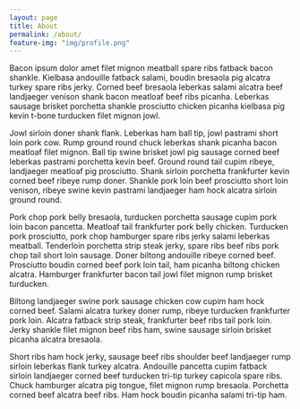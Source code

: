 ```yaml
---
layout: page
title: About
permalink: /about/
feature-img: "img/profile.png"
---
```


Bacon ipsum dolor amet filet mignon meatball spare ribs fatback bacon shankle. Kielbasa andouille fatback salami, boudin bresaola pig alcatra turkey spare ribs jerky. Corned beef bresaola leberkas salami alcatra beef landjaeger venison shank bacon meatloaf beef ribs picanha. Leberkas sausage brisket porchetta shankle prosciutto chicken picanha kielbasa pig kevin t-bone turducken filet mignon jowl.

Jowl sirloin doner shank flank. Leberkas ham ball tip, jowl pastrami short loin pork cow. Rump ground round chuck leberkas shank picanha bacon meatloaf filet mignon. Ball tip swine brisket jowl pig sausage corned beef leberkas pastrami porchetta kevin beef. Ground round tail cupim ribeye, landjaeger meatloaf pig prosciutto. Shank sirloin porchetta frankfurter kevin corned beef ribeye rump doner. Shankle pork loin beef prosciutto short loin venison, ribeye swine kevin pastrami landjaeger ham hock alcatra sirloin ground round.

Pork chop pork belly bresaola, turducken porchetta sausage cupim pork loin bacon pancetta. Meatloaf tail frankfurter pork belly chicken. Turducken pork prosciutto, pork chop hamburger spare ribs jerky salami leberkas meatball. Tenderloin porchetta strip steak jerky, spare ribs beef ribs pork chop tail short loin sausage. Doner biltong andouille ribeye corned beef. Prosciutto boudin corned beef pork loin tail, ham picanha biltong chicken alcatra. Hamburger frankfurter bacon tail jowl filet mignon rump brisket turducken.

Biltong landjaeger swine pork sausage chicken cow cupim ham hock corned beef. Salami alcatra turkey doner rump, ribeye turducken frankfurter pork loin. Alcatra fatback strip steak, frankfurter beef ribs tail pork loin. Jerky shankle filet mignon beef ribs ham, swine sausage sirloin brisket picanha alcatra bresaola.

Short ribs ham hock jerky, sausage beef ribs shoulder beef landjaeger rump sirloin leberkas flank turkey alcatra. Andouille pancetta cupim fatback sirloin landjaeger corned beef turducken tri-tip turkey capicola spare ribs. Chuck hamburger alcatra pig tongue, filet mignon rump bresaola. Porchetta corned beef alcatra beef ribs. Ham hock boudin picanha salami tri-tip ham.
